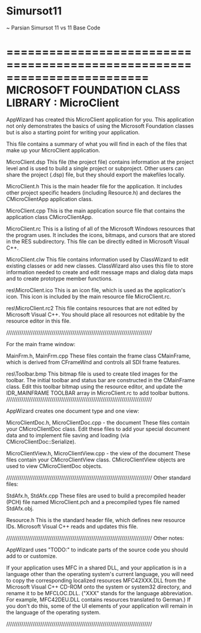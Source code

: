 # Simursot11
~ Parsian Simursot 11 vs 11 Base Code



========================================================================
       MICROSOFT FOUNDATION CLASS LIBRARY : MicroClient
========================================================================


AppWizard has created this MicroClient application for you.  This application
not only demonstrates the basics of using the Microsoft Foundation classes
but is also a starting point for writing your application.

This file contains a summary of what you will find in each of the files that
make up your MicroClient application.

MicroClient.dsp
    This file (the project file) contains information at the project level and
    is used to build a single project or subproject. Other users can share the
    project (.dsp) file, but they should export the makefiles locally.

MicroClient.h
    This is the main header file for the application.  It includes other
    project specific headers (including Resource.h) and declares the
    CMicroClientApp application class.

MicroClient.cpp
    This is the main application source file that contains the application
    class CMicroClientApp.

MicroClient.rc
    This is a listing of all of the Microsoft Windows resources that the
    program uses.  It includes the icons, bitmaps, and cursors that are stored
    in the RES subdirectory.  This file can be directly edited in Microsoft
	Visual C++.

MicroClient.clw
    This file contains information used by ClassWizard to edit existing
    classes or add new classes.  ClassWizard also uses this file to store
    information needed to create and edit message maps and dialog data
    maps and to create prototype member functions.

res\MicroClient.ico
    This is an icon file, which is used as the application's icon.  This
    icon is included by the main resource file MicroClient.rc.

res\MicroClient.rc2
    This file contains resources that are not edited by Microsoft
	Visual C++.  You should place all resources not editable by
	the resource editor in this file.



/////////////////////////////////////////////////////////////////////////////

For the main frame window:

MainFrm.h, MainFrm.cpp
    These files contain the frame class CMainFrame, which is derived from
    CFrameWnd and controls all SDI frame features.

res\Toolbar.bmp
    This bitmap file is used to create tiled images for the toolbar.
    The initial toolbar and status bar are constructed in the CMainFrame
    class. Edit this toolbar bitmap using the resource editor, and
    update the IDR_MAINFRAME TOOLBAR array in MicroClient.rc to add
    toolbar buttons.
/////////////////////////////////////////////////////////////////////////////

AppWizard creates one document type and one view:

MicroClientDoc.h, MicroClientDoc.cpp - the document
    These files contain your CMicroClientDoc class.  Edit these files to
    add your special document data and to implement file saving and loading
    (via CMicroClientDoc::Serialize).

MicroClientView.h, MicroClientView.cpp - the view of the document
    These files contain your CMicroClientView class.
    CMicroClientView objects are used to view CMicroClientDoc objects.



/////////////////////////////////////////////////////////////////////////////
Other standard files:

StdAfx.h, StdAfx.cpp
    These files are used to build a precompiled header (PCH) file
    named MicroClient.pch and a precompiled types file named StdAfx.obj.

Resource.h
    This is the standard header file, which defines new resource IDs.
    Microsoft Visual C++ reads and updates this file.

/////////////////////////////////////////////////////////////////////////////
Other notes:

AppWizard uses "TODO:" to indicate parts of the source code you
should add to or customize.

If your application uses MFC in a shared DLL, and your application is
in a language other than the operating system's current language, you
will need to copy the corresponding localized resources MFC42XXX.DLL
from the Microsoft Visual C++ CD-ROM onto the system or system32 directory,
and rename it to be MFCLOC.DLL.  ("XXX" stands for the language abbreviation.
For example, MFC42DEU.DLL contains resources translated to German.)  If you
don't do this, some of the UI elements of your application will remain in the
language of the operating system.

/////////////////////////////////////////////////////////////////////////////
